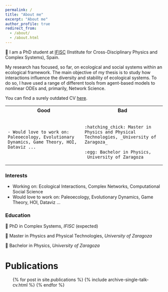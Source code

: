 ```yaml
---
permalink: /
title: "About me"
excerpt: "About me"
author_profile: true
redirect_from: 
  - /about/
  - /about.html
---
```


:wave: I am a PhD student at [IFISC](https://ifisc.uib-csic.es/en/) (Institute for Cross-Disciplinary Physics and Complex Systems), Spain.

My research has focused, so far, on ecological and social systems within an ecological framework. The main objective of my thesis is to study how interactions influence the diversity and stability of ecological systems. To do so, I have used a range of different tools from agent-based models to nonlinear ODEs and, primarily, Network Science. 

You can find a surely outdated CV [here](http://violetavivi.github.io/files/myCV.pdf).


<table>
<tr>
<th> Good </th>
<th> Bad </th>
</tr>
<tr>
<td>

```- Working on: Ecological Interactions, Complex Networks, Computational Social Science
- Would love to work on: Paleoecology, Evolutionary Dynamics, Game Theory, HOI, Dataviz ...
```

</td>
<td>

```:hatched_chick: PhD in Complex Systems, _IFISC_  (expected)
      
:hatching_chick: Master in Physics and Physical Technologies, _University of Zaragoza_
      
:egg: Bachelor in Physics, _University of Zaragoza_
```

</td>
</tr>
</table>



### Interests
- Working on: Ecological Interactions, Complex Networks, Computational Social Science
- Would love to work on: Paleoecology, Evolutionary Dynamics, Game Theory, HOI, Dataviz ...

### Education
:hatched_chick: PhD in Complex Systems, _IFISC_  (expected)
      
:hatching_chick: Master in Physics and Physical Technologies, _University of Zaragoza_
      
:egg: Bachelor in Physics, _University of Zaragoza_


Publications
======
  <ul>{% for post in site.publications %}
    {% include archive-single-talk-cv.html %}
  {% endfor %}</ul>
  
